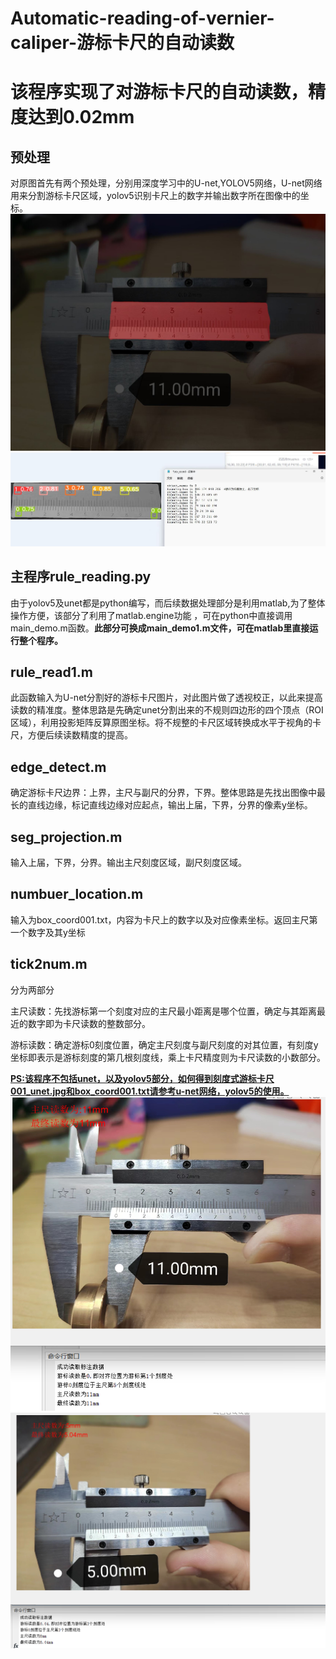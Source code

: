 # Automatic-reading-of-vernier-caliper-游标卡尺的自动读数
# 该程序实现了对游标卡尺的自动读数，精度达到0.02mm

## 预处理

对原图首先有两个预处理，分别用深度学习中的U-net,YOLOV5网络，U-net网络用来分割游标卡尺区域，yolov5识别卡尺上的数字并输出数字所在图像中的坐标。
![image](https://github.com/GrittingLeo/Automatic-reading-of-vernier-caliper-/blob/main/images/unet1.jpg)
![image](https://github.com/GrittingLeo/Automatic-reading-of-vernier-caliper-/blob/main/images/yolov5.jpg)

## 主程序rule_reading.py

由于yolov5及unet都是python编写，而后续数据处理部分是利用matlab,为了整体操作方便，该部分了利用了matlab.engine功能  ，可在python中直接调用main_demo.m函数。**此部分可换成main_demo1.m文件，可在matlab里直接运行整个程序。**

## rule_read1.m 

此函数输入为U-net分割好的游标卡尺图片，对此图片做了透视校正，以此来提高读数的精准度。整体思路是先确定unet分割出来的不规则四边形的四个顶点（ROI区域），利用投影矩阵反算原图坐标。将不规整的卡尺区域转换成水平于视角的卡尺，方便后续读数精度的提高。

## edge_detect.m

确定游标卡尺边界：上界，主尺与副尺的分界，下界。整体思路是先找出图像中最长的直线边缘，标记直线边缘对应起点，输出上届，下界，分界的像素y坐标。

## seg_projection.m 

输入上届，下界，分界。输出主尺刻度区域，副尺刻度区域。

## numbuer_location.m

 输入为box_coord001.txt，内容为卡尺上的数字以及对应像素坐标。返回主尺第一个数字及其y坐标

## tick2num.m

分为两部分

主尺读数：先找游标第一个刻度对应的主尺最小距离是哪个位置，确定与其距离最近的数字即为卡尺读数的整数部分。

游标读数：确定游标0刻度位置，确定主尺刻度与副尺刻度的对其位置，有刻度y坐标即表示是游标刻度的第几根刻度线，乘上卡尺精度则为卡尺读数的小数部分。

<u>**PS:该程序不包括unet，以及yolov5部分，如何得到刻度式游标卡尺001_unet.jpg和box_coord001.txt请参考u-net网络，yolov5的使用。**</u>
![image](https://github.com/GrittingLeo/Automatic-reading-of-vernier-caliper-/blob/main/images/rsult1.png)
![image](https://github.com/GrittingLeo/Automatic-reading-of-vernier-caliper-/blob/main/images/rsult2.png)
